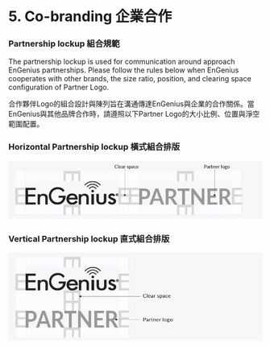 # 5. Co-branding 企業合作

### Partnership lockup 組合規範

The partnership lockup is used for communication around approach EnGenius partnerships. Please follow the rules below when EnGenius cooperates with other brands, the size ratio, position, and clearing space configuration of Partner Logo.

合作夥伴Logo的組合設計與陳列旨在溝通傳達EnGenius與企業的合作關係。當EnGenius與其他品牌合作時，請遵照以下Partner Logo的大小比例、位置與淨空範圍配置。  


### Horizontal Partnership lockup 橫式組合排版

![](../.gitbook/assets/gong-zuo-qu-yu-1-fu-ben-16100.jpg)

### 

### Vertical Partnership lockup 直式組合排版

![](../.gitbook/assets/gong-zuo-qu-yu-1-fu-ben-17100.jpg)





